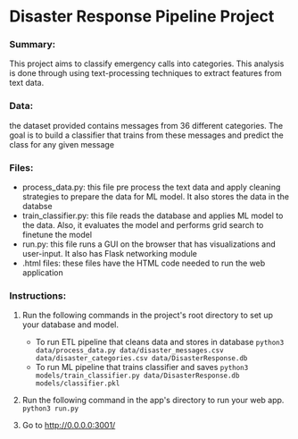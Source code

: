 # Disaster Response Pipeline Project

### Summary:
This project aims to classify emergency calls into categories. This analysis is done through using text-processing techniques to extract features from text data.

### Data:
the dataset provided contains messages from 36 different categories. The goal is to build a classifier that trains from these messages and predict the class for any given message

### Files:
- process_data.py: this file pre process the text data and apply cleaning strategies to prepare the data for ML model. It also stores the data in the databse
- train_classifier.py: this file reads the database and applies ML model to the data. Also, it evaluates the model and performs grid search to finetune the model
- run.py: this file runs a GUI on the browser that has visualizations and user-input. It also has Flask networking module 
- .html files: these files have the HTML code needed to run the web application


### Instructions:
1. Run the following commands in the project's root directory to set up your database and model.

    - To run ETL pipeline that cleans data and stores in database
        `python3 data/process_data.py data/disaster_messages.csv data/disaster_categories.csv data/DisasterResponse.db`
    - To run ML pipeline that trains classifier and saves
        `python3 models/train_classifier.py data/DisasterResponse.db models/classifier.pkl`

2. Run the following command in the app's directory to run your web app.
    `python3 run.py`

3. Go to http://0.0.0.0:3001/